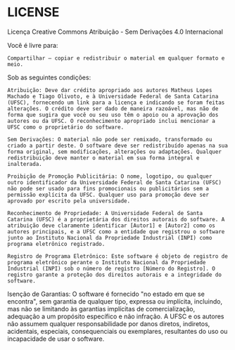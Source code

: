 # LICENSE
Licença Creative Commons Atribuição - Sem Derivações 4.0 Internacional

Você é livre para:

    Compartilhar — copiar e redistribuir o material em qualquer formato e meio.

Sob as seguintes condições:

    Atribuição: Deve dar crédito apropriado aos autores Matheus Lopes Machado e Tiago Olivoto, e à Universidade Federal de Santa Catarina (UFSC), fornecendo um link para a licença e indicando se foram feitas alterações. O crédito deve ser dado de maneira razoável, mas não de forma que sugira que você ou seu uso têm o apoio ou a aprovação dos autores ou da UFSC. O reconhecimento apropriado inclui mencionar a UFSC como o proprietário do software.

    Sem Derivações: O material não pode ser remixado, transformado ou criado a partir deste. O software deve ser redistribuído apenas na sua forma original, sem modificações, alterações ou adaptações. Qualquer redistribuição deve manter o material em sua forma integral e inalterada.

    Proibição de Promoção Publicitária: O nome, logotipo, ou qualquer outro identificador da Universidade Federal de Santa Catarina (UFSC) não pode ser usado para fins promocionais ou publicitários sem a permissão explícita da UFSC. Qualquer uso para promoção deve ser aprovado por escrito pela universidade.

    Reconhecimento de Propriedade: A Universidade Federal de Santa Catarina (UFSC) é a proprietária dos direitos autorais do software. A atribuição deve claramente identificar [Autor1] e [Autor2] como os autores principais, e a UFSC como a entidade que registrou o software junto ao Instituto Nacional da Propriedade Industrial (INPI) como programa eletrônico registrado.

    Registro de Programa Eletrônico: Este software é objeto de registro de programa eletrônico perante o Instituto Nacional da Propriedade Industrial (INPI) sob o número de registro [Número do Registro]. O registro garante a proteção dos direitos autorais e a integridade do software.

Isenção de Garantias: O software é fornecido "no estado em que se encontra", sem garantia de qualquer tipo, expressa ou implícita, incluindo, mas não se limitando às garantias implícitas de comercialização, adequação a um propósito específico e não infração. A UFSC e os autores não assumem qualquer responsabilidade por danos diretos, indiretos, acidentais, especiais, consequenciais ou exemplares, resultantes do uso ou incapacidade de usar o software.
